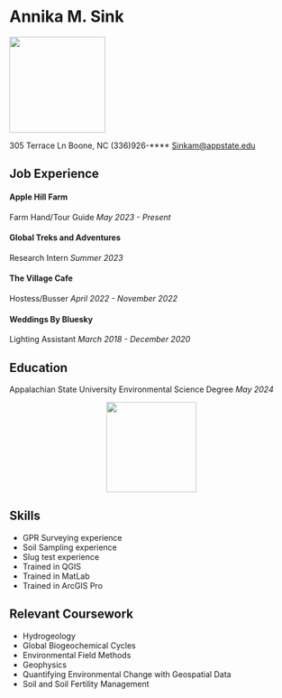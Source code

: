 

Annika M. Sink
=====

<img src="Headshot_AnnikaSink.jpg" width='170'>

 305 Terrace Ln Boone, NC
 (336)926-**** 
 Sinkam@appstate.edu


Job Experience
------
#### Apple Hill Farm 
Farm Hand/Tour Guide *May 2023 - Present*

#### Global Treks and Adventures
Research Intern *Summer 2023*

#### The Village Cafe
Hostess/Busser *April 2022 - November 2022*

#### Weddings By Bluesky
Lighting Assistant *March 2018 - December 2020* 

Education
------
Appalachian State University Environmental Science Degree  *May 2024*
<center><img src= "https://upload.wikimedia.org/wikipedia/commons/a/a9/Appalachian_State_Mountaineers_logo.svg" width ='160'> </center>

Skills
------
+ GPR Surveying experience
+ Soil Sampling experience
+ Slug test experience
+ Trained in QGIS
+ Trained in MatLab
+ Trained in ArcGIS Pro

Relevant Coursework
-----
+ Hydrogeology
+ Global Biogeochemical Cycles
+ Environmental Field Methods
+ Geophysics
+ Quantifying Environmental Change with Geospatial Data
+ Soil and Soil Fertility Management

